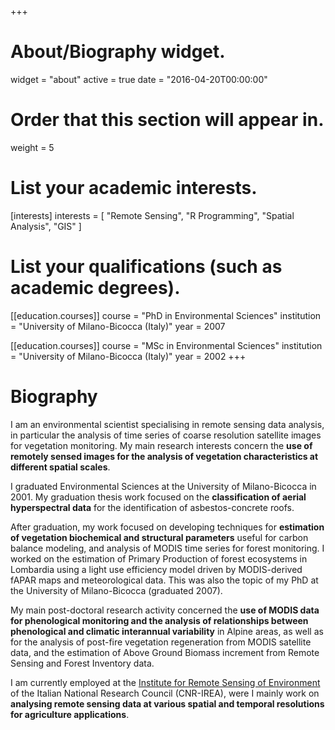 +++
# About/Biography widget.
widget = "about"
active = true
date = "2016-04-20T00:00:00"

# Order that this section will appear in.
weight = 5

# List your academic interests.
[interests]
  interests = [
    "Remote Sensing",
    "R Programming",
    "Spatial Analysis",
    "GIS"
  ]

# List your qualifications (such as academic degrees).
[[education.courses]]
  course = "PhD in Environmental Sciences"
  institution = "University of Milano-Bicocca (Italy)"
  year = 2007

[[education.courses]]
  course = "MSc in Environmental Sciences"
  institution = "University of Milano-Bicocca (Italy)"
  year = 2002
+++

# Biography

I am an environmental scientist specialising in remote sensing data
analysis, in particular the analysis of time series of coarse resolution satellite
images for vegetation monitoring. My main research interests concern the __use of
remotely sensed images for the analysis of vegetation characteristics at different
spatial scales__.

I graduated Environmental Sciences at the University of Milano-Bicocca in 2001.
My graduation thesis work focused on the __classification of aerial hyperspectral data__
for the identification of asbestos-concrete roofs. 

After graduation, my work focused on developing techniques for __estimation 
of vegetation biochemical and structural parameters__ useful for carbon balance modeling,
and analysis of MODIS time series for forest monitoring. I worked on the estimation 
of Primary Production of forest ecosystems in Lombardia using a light use efficiency
model driven by MODIS-derived fAPAR maps and meteorological data. This was also the topic 
of my PhD at the University of Milano-Bicocca (graduated 2007).

My main post-doctoral research activity concerned the __use of MODIS data for phenological
monitoring and the analysis of relationships between phenological and climatic 
interannual variability__ in Alpine areas, as well as for the analysis of post-fire
vegetation regeneration from MODIS satellite data, and the estimation of Above Ground
Biomass increment from Remote Sensing and Forest Inventory data.

I am currently employed at the [Institute for Remote Sensing of Environment](www.irea.cnr.it/en/) of the
Italian National Research Council (CNR-IREA), were I mainly work on __analysing
remote sensing data at various spatial and temporal resolutions for agriculture
applications__. 
